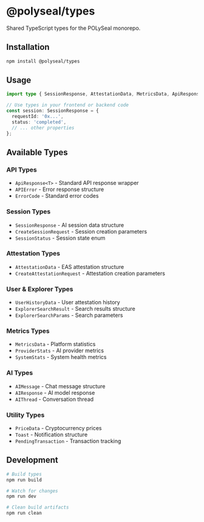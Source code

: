 # @polyseal/types

Shared TypeScript types for the POLySeal monorepo.

## Installation

```bash
npm install @polyseal/types
```

## Usage

```typescript
import type { SessionResponse, AttestationData, MetricsData, ApiResponse } from '@polyseal/types';

// Use types in your frontend or backend code
const session: SessionResponse = {
  requestId: '0x...',
  status: 'completed',
  // ... other properties
};
```

## Available Types

### API Types

- `ApiResponse<T>` - Standard API response wrapper
- `APIError` - Error response structure
- `ErrorCode` - Standard error codes

### Session Types

- `SessionResponse` - AI session data structure
- `CreateSessionRequest` - Session creation parameters
- `SessionStatus` - Session state enum

### Attestation Types

- `AttestationData` - EAS attestation structure
- `CreateAttestationRequest` - Attestation creation parameters

### User & Explorer Types

- `UserHistoryData` - User attestation history
- `ExplorerSearchResult` - Search results structure
- `ExplorerSearchParams` - Search parameters

### Metrics Types

- `MetricsData` - Platform statistics
- `ProviderStats` - AI provider metrics
- `SystemStats` - System health metrics

### AI Types

- `AIMessage` - Chat message structure
- `AIResponse` - AI model response
- `AIThread` - Conversation thread

### Utility Types

- `PriceData` - Cryptocurrency prices
- `Toast` - Notification structure
- `PendingTransaction` - Transaction tracking

## Development

```bash
# Build types
npm run build

# Watch for changes
npm run dev

# Clean build artifacts
npm run clean
```
